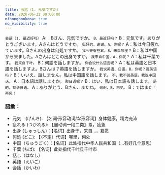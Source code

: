 ```yaml
---
title: 会話（1. 元気ですか）
date: 2020-06-22 00:00:00
nihongonokona: true
no_visibility: true
---
```

`会话（1. 最近好吗）`
A:　Bさん、元気ですか。
`B，最近好吗？`
B：元気です。ありがとうございます。Aさんはどうですか。
`挺好的，谢谢。A，你呢？`
A：私は今日疲れています。Bさんの出身は何処ですか。
`我今天有些累。B，来自哪里？`
B：私は中国から来ました。Aさんはどこの出身ですか。
`我来自中国，A，你呢？`
A：私は千葉です。
`我来自千叶。`
B：何語を話しますか。
`你会说什么语言呢？`
A：私は英語と日本語を話しますよ。Bさんは？英語を話しますか。
`我说英语、日语。B，你呢？说英语吗？`
B：いいえ、話しません。私は中国語を話します。
`不，我不说英语。我说中国话。`
A：日本語は話しますか。
`那日语呢？`
B：はい、私は日本語も話します。
`是的，我说日语。`
A：ありがとう、Bさん、またね。
`谢谢，B，再见。`
B：ではまた！
`再见！`

### 語彙：

- 元気　(げんき): 【名词·形容动词/な形容词】身体健康，精力充沛
- 疲れる (つかれる): 【自动词一段二类】累，疲惫
- 出身 (しゅっしん)：【名词】出身于，来自...，籍贯
- 何処 (どこ): 【（不定）代词】哪里，何处
- 中国（ちゅうごく）：【名词】此处指代中华人民共和国（...有好几个意思）
- 千葉 (ちば): 【名词】此处指代千叶县千叶市
- 話し（はなし）
- 英語（えいご）
- 会話（かいわ）

